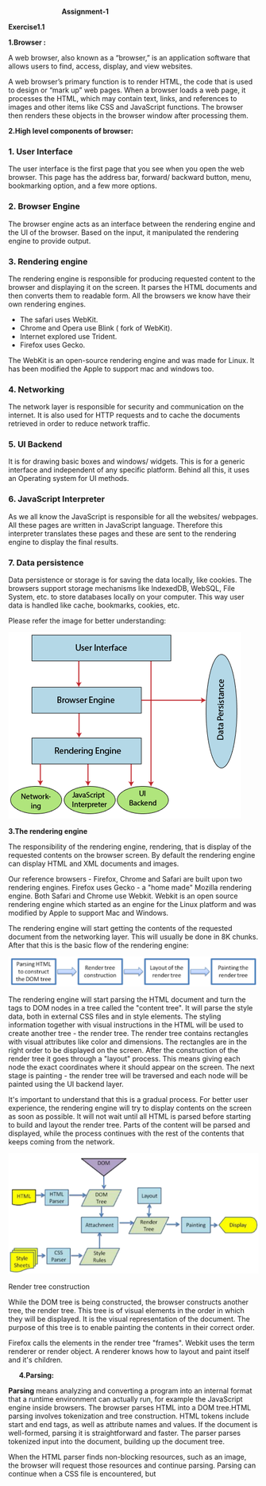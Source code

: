 ` 				`**Assignment-1**

**Exercise1.1**

**1.Browser :** 

A web browser, also known as a “browser,” is an application software that allows users to find, access, display, and view websites. 


A web browser’s primary function is to render HTML, the code that is used to design or “mark up” web pages. When a browser loads a web page, it processes the HTML, which may contain text, links, and references to images and other items like CSS and JavaScript functions. The browser then renders these objects in the browser window after processing them.

**2.High  level components of browser:**


### **1. User Interface**
The user interface is the first page that you see when you open the web browser. This page has the address bar, forward/ backward button, menu, bookmarking option, and a few more options.

### **2. Browser Engine**
The browser engine acts as an interface between the rendering engine and the UI of the browser. Based on the input, it manipulated the rendering engine to provide output.
### **3. Rendering engine**
The rendering engine is responsible for producing requested content to the browser and displaying it on the screen. It parses the HTML documents and then converts them to readable form. All the browsers we know have their own rendering engines.

- The safari uses WebKit.
- Chrome and Opera use Blink ( fork of WebKit).
- Internet explored use Trident.
- Firefox uses Gecko.

The WebKit is an open-source rendering engine and was made for Linux. It has been modified the Apple to support mac and windows too.
### **4. Networking**
The network layer is responsible for security and communication on the internet. It is also used for HTTP requests and to cache the documents retrieved in order to reduce network traffic.
### **5. UI Backend**
It is for drawing basic boxes and windows/ widgets. This is for a generic interface and independent of any specific platform. Behind all this, it uses an Operating system for UI methods.
### **6. JavaScript Interpreter**
As we all know the JavaScript is responsible for all the websites/ webpages. All these pages are written in JavaScript language. Therefore this interpreter translates these pages and these are sent to the rendering engine to display the final results.
### **7. Data persistence**
Data persistence or storage is for saving the data locally, like cookies. The browsers support storage mechanisms like IndexedDB, WebSQL, File System, etc. to store databases locally on your computer. This way user data is handled like cache, bookmarks, cookies, etc.

Please refer the image for better understanding:

![componentsofbrowsers](https://github.com/pesto-students/p10-harshit-KavyaVatsavai/blob/week1/Week-1/week1/componentsofbrowsers.png?raw=true)


**3.The rendering engine**

The responsibility of the rendering engine, rendering, that is display of the requested contents on the browser screen. By default the rendering engine can display HTML and XML documents and images.

Our reference browsers - Firefox, Chrome and Safari are built upon two rendering engines. Firefox uses Gecko - a "home made" Mozilla rendering engine. Both Safari and Chrome use Webkit. Webkit is an open source rendering engine which started as an engine for the Linux platform and was modified by Apple to support Mac and Windows.

The rendering engine will start getting the contents of the requested document from the networking layer. This will usually be done in 8K chunks. After that this is the basic flow of the rendering engine:

![renderingEngineFlow](https://github.com/pesto-students/p10-harshit-KavyaVatsavai/blob/week1/Week-1/week1/renderingEngineFlow.png?raw=true)



The rendering engine will start parsing the HTML document and turn the tags to DOM nodes in a tree called the "content tree". It will parse the style data, both in external CSS files and in style elements. The styling information together with visual instructions in the HTML will be used to create another tree - the render tree. The render tree contains rectangles with visual attributes like color and dimensions. The rectangles are in the right order to be displayed on the screen. After the construction of the render tree it goes through a "layout" process. This means giving each node the exact coordinates where it should appear on the screen. The next stage is painting - the render tree will be traversed and each node will be painted using the UI backend layer.

It's important to understand that this is a gradual process. For better user experience, the rendering engine will try to display contents on the screen as soon as possible. It will not wait until all HTML is parsed before starting to build and layout the render tree. Parts of the content will be parsed and displayed, while the process continues with the rest of the contents that keeps coming from the network.

![renderTreeConstruction](https://github.com/pesto-students/p10-harshit-KavyaVatsavai/blob/week1/Week-1/week1/renderTreeConstruction.png?raw=true)


Render tree construction

While the DOM tree is being constructed, the browser constructs another tree, the render tree. This tree is of visual elements in the order in which they will be displayed. It is the visual representation of the document. The purpose of this tree is to enable painting the contents in their correct order.

Firefox calls the elements in the render tree "frames". Webkit uses the term renderer or render object. A renderer knows how to layout and paint itself and it's children.

` 	`**4.Parsing:**

**Parsing** means analyzing and converting a program into an internal format that a runtime environment can actually run, for example the JavaScript engine inside browsers. The browser parses HTML into a DOM tree.HTML parsing involves tokenization and tree construction. HTML tokens include start and end tags, as well as attribute names and values. If the document is well-formed, parsing it is straightforward and faster. The parser parses tokenized input into the document, building up the document tree.

When the HTML parser finds non-blocking resources, such as an image, the browser will request those resources and continue parsing. Parsing can continue when a CSS file is encountered, but <script> tags—particularly those without an async or defer attribute—blocks rendering, and pauses parsing of HTML.

When the browser encounters CSS styles, it parses the text into the CSS Object Model , a data structure it then uses for styling layouts and painting. The browser then creates a render tree from both these structures to be able to paint the content to the screen. JavaScript is also downloaded, parsed, and then executed.

JavaScript parsing is done during compile time or whenever the parser is invoked, such as during a call to a method.

## **5.Script processor**

Javascript code to process an event. The processor uses a pure Go implementation of ECMAScript 5.1 and has no external dependencies. This can be useful in situations where one of the other processors doesn’t provide the functionality you need to filter events.

## **6.Tree Construction:**

The CSSOM and DOM trees are combined into a render tree, which is then used to compute the layout of each visible element and serves as an input to the paint process that renders the pixels to screen. Optimizing each of these steps is critical to achieving optimal rendering performance.

In the previous section on constructing the object model, we built the DOM and the CSSOM trees based on the HTML and CSS input. However, both of these are independent objects that capture different aspects of the document: one describes the content, and the other describes the style rules that need to be applied to the document. How do we merge the two and get the browser to render pixels on the screen?
### Summary
The DOM and CSSOM trees combine to form the render tree.

Render tree contains only the nodes required to render the page.

Layout computes the exact position and size of each object.

The last step is paint, which takes in the final render tree and renders the pixels to the screen.

First, the browser combines the DOM and CSSOM into a "render tree," which captures all the visible DOM content on the page and all the CSSOM style information for each node.

![treeConstruction](https://github.com/pesto-students/p10-harshit-KavyaVatsavai/blob/week1/Week-1/week1/treeConstruction.png?raw=true)


To construct the render tree, the browser roughly does the following:

Starting at the root of the DOM tree, traverse each visible node.

Some nodes are not visible (for example, script tags, meta tags, and so on), and are omitted since they are not reflected in the rendered output.

Some nodes are hidden via CSS and are also omitted from the render tree; for example, the span node---in the example above---is missing from the render tree because we have an explicit rule that sets the "display: none" property on it.

For each visible node, find the appropriate matching CSSOM rules and apply them.

Emit visible nodes with content and their computed styles.

The final output is a render tree that contains both the content and style information.

##
## **7.Order of processing scripts** 
Scripts are parsed and executed immediately when the parser reaches a <script> tag. The parsing of the document halts until the script has been executed. This means that the process is **synchronous**.

If the script is external then it first has to be fetched from the network (also synchronously). All the parsing stops until the fetch completes.

HTML5 adds an option to mark the script as asynchronous so that it gets parsed and executed by a different thread.


**8.Layout** 

It is the process by which the width, height, and location of all the nodes in the render tree are determined, plus the determination of the size and position of each object on the page. *Reflow* is any subsequent size and position determination of any part of the page or the entire document.

## **Layout of the render tree**
When the renderer is created and added to the tree, it does not have a position and size. Calculating these values is called layout.

HTML uses a flow-based layout model, meaning that most of the time it can compute the geometry in a single pass. The coordinate system is relative to the root renderer. Top and left coordinates are used.

Layout is a recursive process — it begins at the root renderer, which corresponds to the <html> element of the HTML document. Layout continues recursively through a part or the entire renderer hierarchy, computing geometric info for each renderer that requires it.

The position of the root renderer is 0,0 and its dimensions have the size of the visible part of the browser window (a.k.a. the viewport).

Starting the layout process means giving each node the exact coordinates where it should appear on the screen.
## **Painting the render tree**
In this stage, the renderer tree is traversed and the renderer’s paint() method is called to display the content on the screen.

Painting can be global or incremental (similar to layout):

- **Global** — the entire tree gets repainted.
- **Incremental** — only some of the renderers change in a way that does not affect the entire tree. The renderer invalidates its rectangle on the screen. This causes the OS to see it as a region that needs repainting and to generate a paint event. The OS does it in a smart way by merging several regions into one.

In general, it’s important to understand that painting is a gradual process. For better UX, the rendering engine will try to display the contents on the screen as soon as possible. It will not wait until all the HTML is parsed to start building and laying out the render tree. Parts of the content will be parsed and displayed, while the process continues with the rest of the content items that keep coming from the network








